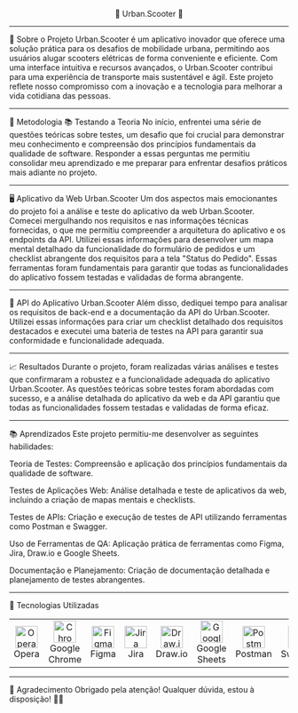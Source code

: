 <p align="center">🌟 Urban.Scooter 🌟</p>


---

🛴 Sobre o Projeto
Urban.Scooter é um aplicativo inovador que oferece uma solução prática para os desafios de mobilidade urbana, permitindo aos usuários alugar scooters elétricas de forma conveniente e eficiente.
Com uma interface intuitiva e recursos avançados, o Urban.Scooter contribui para uma experiência de transporte mais sustentável e ágil.
Este projeto reflete nosso compromisso com a inovação e a tecnologia para melhorar a vida cotidiana das pessoas.

--- 
🔎 Metodologia
📚 Testando a Teoria
No início, enfrentei uma série de questões teóricas sobre testes, um desafio que foi crucial para demonstrar meu conhecimento e compreensão dos princípios fundamentais da qualidade de software.
Responder a essas perguntas me permitiu consolidar meu aprendizado e me preparar para enfrentar desafios práticos mais adiante no projeto.

---

🖥️ Aplicativo da Web Urban.Scooter
Um dos aspectos mais emocionantes do projeto foi a análise e teste do aplicativo da web Urban.Scooter.
Comecei mergulhando nos requisitos e nas informações técnicas fornecidas, o que me permitiu compreender a arquitetura do aplicativo e os endpoints da API.
Utilizei essas informações para desenvolver um mapa mental detalhado da funcionalidade do formulário de pedidos e um checklist abrangente dos requisitos para a tela "Status do Pedido".
Essas ferramentas foram fundamentais para garantir que todas as funcionalidades do aplicativo fossem testadas e validadas de forma abrangente.

--- 

🔌 API do Aplicativo Urban.Scooter
Além disso, dediquei tempo para analisar os requisitos de back-end e a documentação da API do Urban.Scooter.
Utilizei essas informações para criar um checklist detalhado dos requisitos destacados e executei uma bateria de testes na API para garantir sua conformidade e funcionalidade adequada.

--- 
📈 Resultados
Durante o projeto, foram realizadas várias análises e testes que confirmaram a robustez e a funcionalidade adequada do aplicativo Urban.Scooter.
As questões teóricas sobre testes foram abordadas com sucesso, e a análise detalhada do aplicativo da web e da API garantiu que todas as funcionalidades fossem testadas e validadas de forma eficaz.

---
📚 Aprendizados
Este projeto permitiu-me desenvolver as seguintes habilidades:

Teoria de Testes: Compreensão e aplicação dos princípios fundamentais da qualidade de software.

Testes de Aplicações Web: Análise detalhada e teste de aplicativos da web, incluindo a criação de mapas mentais e checklists.

Testes de APIs: Criação e execução de testes de API utilizando ferramentas como Postman e Swagger.

Uso de Ferramentas de QA: Aplicação prática de ferramentas como Figma, Jira, Draw.io e Google Sheets.

Documentação e Planejamento: Criação de documentação detalhada e planejamento de testes abrangentes.

---
🚀 Tecnologias Utilizadas
<table> <tr> <td align="center"> <img src="https://cdn.jsdelivr.net/gh/devicons/devicon/icons/opera/opera-original.svg" width="40" height="40" alt="Opera"/> <br>Opera </td> <td align="center"> <img src="https://cdn.jsdelivr.net/gh/devicons/devicon/icons/chrome/chrome-original.svg" width="40" height="40" alt="Chrome"/> <br>Google Chrome </td> <td align="center"> <img src="https://cdn.jsdelivr.net/gh/devicons/devicon/icons/figma/figma-original.svg" width="40" height="40" alt="Figma"/> <br>Figma </td> <td align="center"> <img src="https://cdn.jsdelivr.net/gh/devicons/devicon/icons/jira/jira-original.svg" width="40" height="40" alt="Jira"/> <br>Jira </td> <td align="center"> <img src="https://upload.wikimedia.org/wikipedia/commons/3/3b/Diagrams.net_Logo.png" width="40" height="40" alt="Draw.io"/> <br>Draw.io </td> <td align="center"> <img src="https://upload.wikimedia.org/wikipedia/commons/f/fb/Google_Sheets_logo_%282014-2020%29.svg" width="40" height="40" alt="Google Sheets"/> <br>Google Sheets </td> <td align="center"> <img src="https://cdn.jsdelivr.net/gh/devicons/devicon/icons/postman/postman-original.svg" width="40" height="40" alt="Postman"/> <br>Postman </td> <td align="center"> <img src="https://raw.githubusercontent.com/swagger-api/swagger.io/wordpress/images/assets/Site/favicon-32x32.png" width="40" height="40" alt="Swagger"/> <br>Swagger </td> </tr> </table>

---
🙏 Agradecimento
Obrigado pela atenção!
Qualquer dúvida, estou à disposição! 🚀✨